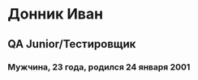 <html>
  <boody>
    <h1>Донник Иван</h1>
    <h2>QA Junior/Тестировщик</h2>
    <h3>Мужчина, 23 года, родился 24 января 2001</h3>
  </boody>
</html>

